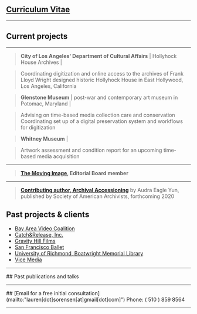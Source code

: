 
## [Curriculum Vitae](https://laurensorensen.github.io/CV_website.pdf)
<hr />

## Current projects
<hr />

>**City of Los Angeles' Department of Cultural Affairs** | Hollyhock House Archives |

> Coordinating digitization and online access to the archives of Frank Lloyd Wright designed historic Hollyhock House in East Hollywood, Los Angeles, California


>**Glenstone Museum** | post-war and contemporary art museum in Potomac, Maryland |

> Advising on time-based media collection care and conservation
> Coordinating set up of a digital preservation system and workflows for digitization


>**Whitney Museum** |

> Artwork assessment and condition report for an upcoming time-based media acquisition
<hr />

>**[The Moving Image](https://www.upress.umn.edu/journal-division/journals/the-moving-image), Editorial Board member**
<hr /> 

>**[Contributing author, Archival Accessioning](https://twitter.com/accessionthis/status/989871137730408448)** by Audra Eagle Yun, published by Society of American Archivists, forthcoming 2020



## Past projects & clients
<ul>
	<li>
	<a href="https://bavc.org/preserve-media" target="_blank">Bay Area Video Coalition</a>
	</li>
	<li>
	<a href="https://catchandrelease.com/" target="_blank" data-content="https://catchandrelease.com/">Catch&amp;Release, Inc.</a>
	</li>
	<li>
	<a href="https://jemcohenfilms.com/" target="_blank">Gravity Hill Films</a>
	</li>
	<li>
	<a href="https://www.sfballet.org/" target="_blank">San Francisco Ballet</a>
	</li>
	<li>
	<a href="https://library.richmond.edu/" target="_blank">University of Richmond, Boatwright Memorial Library</a>
	</li>
	<li>
	<a href="https://www.imdb.com/title/tt8079498/" target="_blank">Vice Media</a>
	</li>
</ul>
<hr />
## Past publications and talks
<hr />
## [Email for a free initial consultation](mailto:"lauren[dot]sorensen[at]gmail[dot]com]")
Phone: ( 510 ) 859 8564
<hr />
